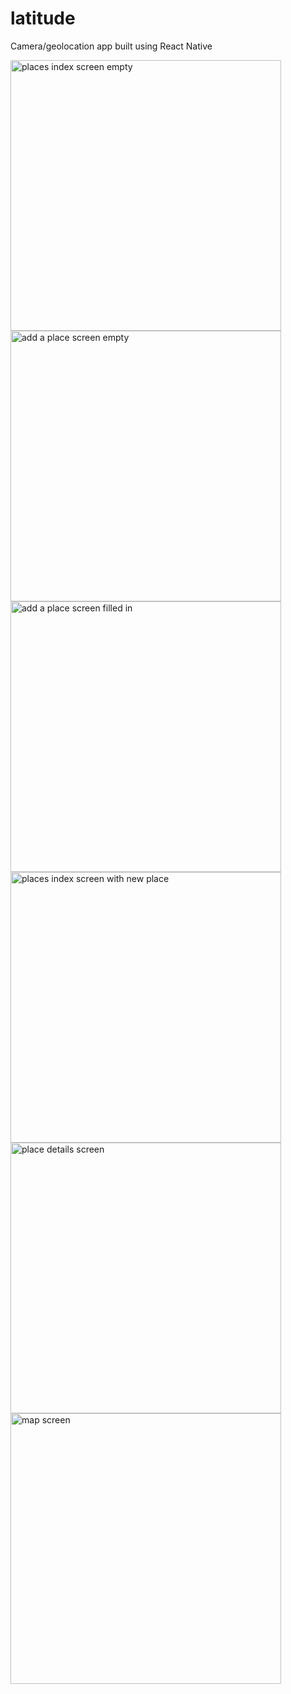 # latitude

Camera/geolocation app built using React Native

<img width="433" alt="places index screen empty" src="https://github.com/jvckmorvn/native-features/assets/68481327/e13338a8-b6c8-44bb-8a27-3920ba6df5ec">
<br>
<img width="433" alt="add a place screen empty" src="https://github.com/jvckmorvn/native-features/assets/68481327/12e48a13-de48-4ecf-b4ac-40ab0e0959c4">
<br>
<img width="433" alt="add a place screen filled in" src="https://github.com/jvckmorvn/native-features/assets/68481327/eb15c878-7a60-40d9-a153-78c75016f9e1">
<br>
<img width="433" alt="places index screen with new place" src="https://github.com/jvckmorvn/native-features/assets/68481327/e42beee2-e553-4789-a288-20e988bf2bac">
<br>
<img width="433" alt="place details screen" src="https://github.com/jvckmorvn/native-features/assets/68481327/03af3d0c-1e2a-493f-82d1-1d66f9d1d310">
<br>
<img width="433" alt="map screen" src="https://github.com/jvckmorvn/native-features/assets/68481327/5e899045-bbe0-4929-b0ca-a33e68009910">
